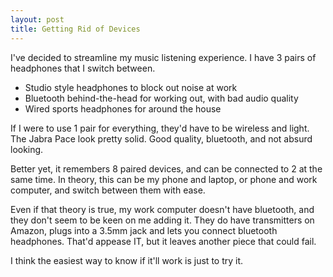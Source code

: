 ```yaml
---
layout: post
title: Getting Rid of Devices
---
```

I've decided to streamline my music listening experience. I have 3 pairs of headphones that I switch between.

* Studio style headphones to block out noise at work
* Bluetooth behind-the-head for working out, with bad audio quality
* Wired sports headphones for around the house

If I were to use 1 pair for everything, they'd have to be wireless and light. The Jabra Pace look pretty solid. Good quality, bluetooth, and not absurd looking.

Better yet, it remembers 8 paired devices, and can be connected to 2 at the same time. In theory, this can be my phone and laptop, or phone and work computer, and switch between them with ease.

Even if that theory is true, my work computer doesn't have bluetooth, and they don't seem to be keen on me adding it. They do have transmitters on Amazon, plugs into a 3.5mm jack and lets you connect bluetooth headphones. That'd appease IT, but it leaves another piece that could fail.

I think the easiest way to know if it'll work is just to try it.
